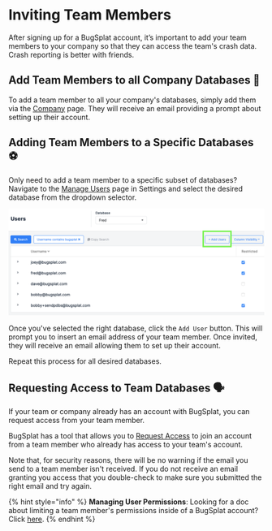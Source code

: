 # Inviting Team Members

After signing up for a BugSplat account, it’s important to add your team members to your company so that they can access the team's crash data. Crash reporting is better with friends.

## Add Team Members to all Company Databases 🏀

To add a team member to all your company's databases, simply add them via the [Company](https://app.bugsplat.com/v2/company) page. They will receive an email providing a prompt about setting up their account.

## Adding Team Members to a Specific Databases ⚽

Only need to add a team member to a specific subset of databases? Navigate to the [Manage Users](https://app.bugsplat.com/v2/company/users) page in Settings and select the desired database from the dropdown selector.

![Adding Team Members](../../.gitbook/assets/help-adding-users.png)

Once you've selected the right database, click the `Add User` button. This will prompt you to insert an email address of your team member. Once invited, they will receive an email allowing them to set up their account.

Repeat this process for all desired databases.

## Requesting Access to Team Databases 🗣️

If your team or company already has an account with BugSplat, you can request access from your team member.

BugSplat has a tool that allows you to [Request Access](https://app.bugsplat.com/v2/sign-up/team-access/) to join an account from a team member who already has access to your team's account.

Note that, for security reasons, there will be no warning if the email you send to a team member isn't received. If you do not receive an email granting you access that you double-check to make sure you submitted the right email and try again.

{% hint style="info" %}
**Managing User Permissions**: Looking for a doc about limiting a team member's permissions inside of a BugSplat account? Click [here](../../administration/introduction/user-permissions.md).
{% endhint %}
